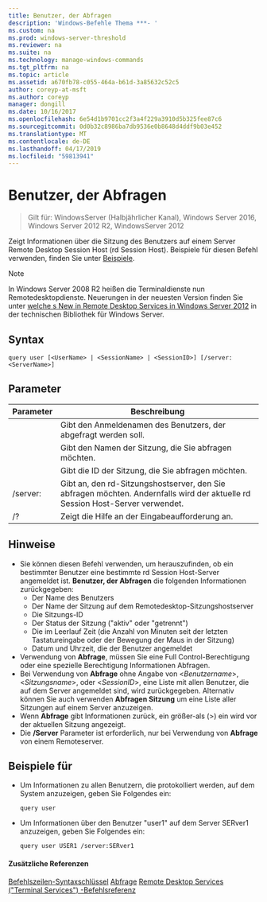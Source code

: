 ```yaml
---
title: Benutzer, der Abfragen
description: 'Windows-Befehle Thema ***- '
ms.custom: na
ms.prod: windows-server-threshold
ms.reviewer: na
ms.suite: na
ms.technology: manage-windows-commands
ms.tgt_pltfrm: na
ms.topic: article
ms.assetid: a670fb78-c055-464a-b61d-3a85632c52c5
author: coreyp-at-msft
ms.author: coreyp
manager: dongill
ms.date: 10/16/2017
ms.openlocfilehash: 6e54d1b9701cc2f3a4f229a3910d5b325fee87c6
ms.sourcegitcommit: 0d0b32c8986ba7db9536e0b8648d4ddf9b03e452
ms.translationtype: MT
ms.contentlocale: de-DE
ms.lasthandoff: 04/17/2019
ms.locfileid: "59813941"
---
```

# <a name="query-user"></a>Benutzer, der Abfragen

>Gilt für: WindowsServer (Halbjährlicher Kanal), Windows Server 2016, Windows Server 2012 R2, WindowsServer 2012

Zeigt Informationen über die Sitzung des Benutzers auf einem Server Remote Desktop Session Host (rd Session Host).
Beispiele für diesen Befehl verwenden, finden Sie unter [Beispiele](#BKMK_examples).
> [!NOTE]
> In Windows Server 2008 R2 heißen die Terminaldienste nun Remotedesktopdienste. Neuerungen in der neuesten Version finden Sie unter [welche s New in Remote Desktop Services in Windows Server 2012](https://technet.microsoft.com/library/hh831527) in der technischen Bibliothek für Windows Server.
## <a name="syntax"></a>Syntax
```
query user [<UserName> | <SessionName> | <SessionID>] [/server:<ServerName>]
```
## <a name="parameters"></a>Parameter
|Parameter|Beschreibung|
|-------|--------|
|<UserName>|Gibt den Anmeldenamen des Benutzers, der abgefragt werden soll.|
|<SessionName>|Gibt den Namen der Sitzung, die Sie abfragen möchten.|
|<SessionID>|Gibt die ID der Sitzung, die Sie abfragen möchten.|
|/server:<ServerName>|Gibt an, den rd-Sitzungshostserver, den Sie abfragen möchten. Andernfalls wird der aktuelle rd Session Host-Server verwendet.|
|/?|Zeigt die Hilfe an der Eingabeaufforderung an.|
## <a name="remarks"></a>Hinweise
-   Sie können diesen Befehl verwenden, um herauszufinden, ob ein bestimmter Benutzer eine bestimmte rd Session Host-Server angemeldet ist. **Benutzer, der Abfragen** die folgenden Informationen zurückgegeben:
    -   Der Name des Benutzers
    -   Der Name der Sitzung auf dem Remotedesktop-Sitzungshostserver
    -   Die Sitzungs-ID
    -   Der Status der Sitzung ("aktiv" oder "getrennt")
    -   Die im Leerlauf Zeit (die Anzahl von Minuten seit der letzten Tastatureingabe oder der Bewegung der Maus in der Sitzung)
    -   Datum und Uhrzeit, die der Benutzer angemeldet
-   Verwendung von **Abfrage**, müssen Sie eine Full Control-Berechtigung oder eine spezielle Berechtigung Informationen Abfragen.
-   Bei Verwendung von **Abfrage** ohne Angabe von <*Benutzername*>, <*Sitzungsname*>, oder <*SessionID*>, eine Liste mit allen Benutzer, die auf dem Server angemeldet sind, wird zurückgegeben. Alternativ können Sie auch verwenden **Abfragen Sitzung** um eine Liste aller Sitzungen auf einem Server anzuzeigen.
-   Wenn **Abfrage** gibt Informationen zurück, ein größer-als (>) ein wird vor der aktuellen Sitzung angezeigt.
-   Die **/Server** Parameter ist erforderlich, nur bei Verwendung von **Abfrage** von einem Remoteserver.
## <a name="BKMK_examples"></a>Beispiele für
-   Um Informationen zu allen Benutzern, die protokolliert werden, auf dem System anzuzeigen, geben Sie Folgendes ein:
    ```
    query user
    ```
-   Um Informationen über den Benutzer "user1" auf dem Server SERver1 anzuzeigen, geben Sie Folgendes ein:
    ```
    query user USER1 /server:SERver1
    ```
#### <a name="additional-references"></a>Zusätzliche Referenzen
[Befehlszeilen-Syntaxschlüssel](command-line-syntax-key.md)
[Abfrage](query.md)
[Remote Desktop Services &#40;"Terminal Services"&#41; -Befehlsreferenz](remote-desktop-services-terminal-services-command-reference.md)
